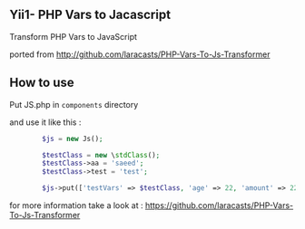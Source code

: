 ## Yii1- PHP Vars to Jacascript
Transform PHP Vars to JavaScript

ported from http://github.com/laracasts/PHP-Vars-To-Js-Transformer


## How to use 

Put JS.php in `components` directory

and use it like this : 

```php
        $js = new Js();

        $testClass = new \stdClass();
        $testClass->aa = 'saeed';
        $testClass->test = 'test';

        $js->put(['testVars' => $testClass, 'age' => 22, 'amount' => 22.3]);
```

for more information take a look at : https://github.com/laracasts/PHP-Vars-To-Js-Transformer
